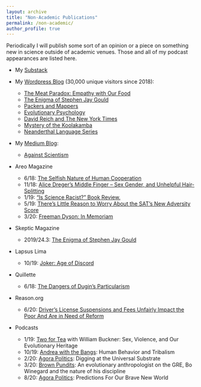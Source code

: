 ```yaml
---
layout: archive
title: "Non-Academic Publications"
permalink: /non-academic/
author_profile: true
---
```

Periodically I will publish some sort of an opinion or a piece on something new in science outside of academic venues. Those and all of my podcast appearances are listed here.

* My [Substack](https://culturologies.substack.com/)

* My [Wordpress Blog](https://culturologies.wordpress.com/) (30,000 unique visitors since 2018):
    * [The Meat Paradox: Empathy with Our Food](https://culturologies.wordpress.com/2021/01/01/the-meat-paradox-empathy-with-our-food/)
    * [The Enigma of Stephen Jay Gould](https://culturologies.wordpress.com/2020/04/08/the-enigma-of-stephen-jay-gould/)
    * [Packers and Mappers](https://culturologies.wordpress.com/2020/04/08/packers-and-mappers/)
    * [Evolutionary Psychology](https://culturologies.wordpress.com/2019/05/19/evolutionary-psychology/)
    * [David Reich and The New York Times](https://culturologies.wordpress.com/2019/01/19/david-reich-and-the-new-york-times/)
    * [Mystery of the Koolakamba](https://culturologies.wordpress.com/2018/12/07/mystery-of-the-koolakamba/)
    * [Neanderthal Language Series](https://culturologies.wordpress.com/2018/06/27/did-neanderthals-have-language-introduction-and-terms-glossary/)

* My [Medium Blog](https://medium.com/@LTF_01): 
    * [Against Scientism](https://medium.com/@LTF_01/against-scientism-5335fbfaeacf)

* Areo Magazine
    * 6/18: [The Selfish Nature of Human Cooperation](https://areomagazine.com/2018/06/01/the-selfish-nature-of-human-cooperation/)
    * 11/18: [Alice Dreger’s Middle Finger – Sex Gender, and Unhelpful Hair-Splitting](https://areomagazine.com/2018/11/26/alice-dregers-middle-finger-sex-gender-and-unhelpful-hair-splitting/)
    * 1/19: [“Is Science Racist?” Book Review.](https://areomagazine.com/2019/01/18/is-science-racist-book-review/)
    * 5/19: [There’s Little Reason to Worry About the SAT’s New Adversity Score](https://areomagazine.com/2019/05/30/theres-little-reason-to-worry-about-the-sats-new-adversity-score/)
    * 3/20: [Freeman Dyson: In Memoriam](https://areomagazine.com/2020/03/06/freeman-dyson-in-memoriam/)

* Skeptic Magazine
    * 2019/24.3: [The Enigma of Stephen Jay Gould](https://culturologies.wordpress.com/2020/04/08/the-enigma-of-stephen-jay-gould/)

* Lapsus Lima
    * 10/19: [Joker: Age of Discord](http://www.lapsuslima.com/joker-age-of-discord/)

* Quillette
    * 6/18: [The Dangers of Dugin’s Particularism](https://web.archive.org/web/20210917105801/https://quillette.com/2018/06/20/the-dangers-of-dugins-particularism/)

* Reason.org
    * 6/20: [Driver’s License Suspensions and Fees Unfairly Impact the Poor And Are in Need of Reform](https://reason.org/commentary/drivers-license-suspensions-and-fees-unfairly-impact-the-poor-and-are-in-need-of-reform/)

* Podcasts
    * 1/19: [Two for Tea](https://soundcloud.com/twoforteapodcast/14-william-buckner-and-cody-moser) with William Buckner: Sex, Violence, and Our Evolutionary Heritage
    * 10/19: [Andrea with the Bangs](https://www.youtube.com/watch?v=CDT7hjhUauI): Human Behavior and Tribalism
    * 2/20: [Agora Politics](https://podcasts.apple.com/us/podcast/1-digging-at-the-universal-substrate-with-cody-moser/id1496531814?i=1000464335203): Digging at the Universal Substrate
    * 3/20: [Brown Pundits](https://www.brownpundits.com/2020/03/10/browncast-episode-83-an-evolutionary-anthropologist-on-the-gre-bo-winegard-and-the-nature-of-his-discipline/): An evolutionary anthropologist on the GRE, Bo Winegard and the nature of his discipline
    * 8/20: [Agora Politics](https://soundcloud.com/agora_politics/16-prediction-for-our-brave-new-world-with-cody-moser): Predictions For Our Brave New World